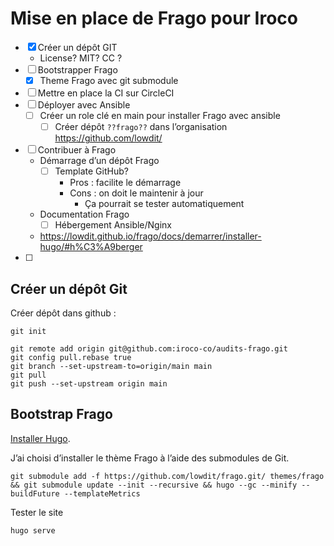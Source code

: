 # Mise en place de Frago pour Iroco

- [X] Créer un dépôt GIT
  - License? MIT? CC ?
- [ ] Bootstrapper Frago 
  - [X] Theme Frago avec git submodule
- [ ] Mettre en place la CI sur CircleCI
- [ ] Déployer avec Ansible
  - [ ] Créer un role clé en main pour installer Frago avec ansible
    - [ ] Créer dépôt `??frago??` dans l’organisation https://github.com/lowdit/
- [ ] Contribuer à Frago
  - Démarrage d’un dépôt Frago
    - [ ] Template GitHub?
      - Pros : facilite le démarrage
      - Cons : on doit le maintenir à jour
        - Ça pourrait se tester automatiquement  
  - Documentation Frago
    - [ ] Hébergement Ansible/Nginx
  - https://lowdit.github.io/frago/docs/demarrer/installer-hugo/#h%C3%A9berger
- [ ] 

## Créer un dépôt Git

Créer dépôt dans github : 

```shell
git init
```

```shell
git remote add origin git@github.com:iroco-co/audits-frago.git
git config pull.rebase true
git branch --set-upstream-to=origin/main main
git pull
git push --set-upstream origin main
```


## Bootstrap Frago

[Installer Hugo](https://lowdit.github.io/frago/docs/demarrer/installer-hugo/).

J’ai choisi d’installer le thème Frago à l’aide des submodules de Git.

```shell
git submodule add -f https://github.com/lowdit/frago.git/ themes/frago && git submodule update --init --recursive && hugo --gc --minify --buildFuture --templateMetrics
```

Tester le site

```shell
hugo serve
```

